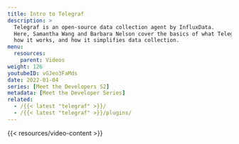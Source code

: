 ```yaml
---
title: Intro to Telegraf
description: >
  Telegraf is an open-source data collection agent by InfluxData.
  Here, Samantha Wang and Barbara Nelson cover the basics of what Telegraf is,
  how it works, and how it simplifies data collection.
menu:
  resources:
    parent: Videos
weight: 126
youtubeID: vGJeo3FaMds
date: 2022-01-04
series: [Meet the Developers S2]
metadata: [Meet the Developer Series]
related: 
  - /{{< latest "telegraf" >}}/
  - /{{< latest "telegraf" >}}/plugins/
---
```


{{< resources/video-content >}}
